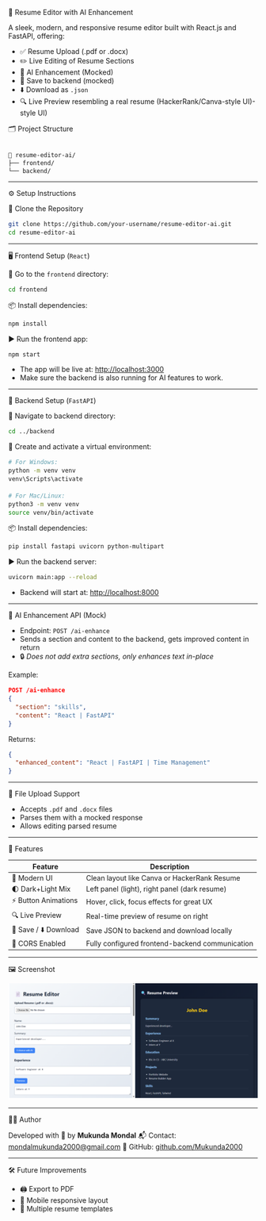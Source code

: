 
🧠 Resume Editor with AI Enhancement

A sleek, modern, and responsive resume editor built with React.js and FastAPI, offering:
- ✅ Resume Upload (.pdf or .docx)
- ✏️ Live Editing of Resume Sections
- 🚀 AI Enhancement (Mocked)
- 💾 Save to backend (mocked)
- ⬇️ Download as `.json`
- 🔍 Live Preview resembling a real resume (HackerRank/Canva-style UI)-style UI)

 🗂️ Project Structure

```

📁 resume-editor-ai/
├── frontend/     
└── backend/      

````

---

 ⚙️ Setup Instructions

 🔽 Clone the Repository

```bash
git clone https://github.com/your-username/resume-editor-ai.git
cd resume-editor-ai
````

---

 🖥️ Frontend Setup (`React`)

 📁 Go to the `frontend` directory:

```bash
cd frontend
```

 📦 Install dependencies:

```bash
npm install
```

 ▶️ Run the frontend app:

```bash
npm start
```

* The app will be live at: [http://localhost:3000](http://localhost:3000)
* Make sure the backend is also running for AI features to work.

---

 🚀 Backend Setup (`FastAPI`)

 📁 Navigate to backend directory:

```bash
cd ../backend
```

 🐍 Create and activate a virtual environment:

```bash
# For Windows:
python -m venv venv
venv\Scripts\activate

# For Mac/Linux:
python3 -m venv venv
source venv/bin/activate
```

 📦 Install dependencies:

```bash
pip install fastapi uvicorn python-multipart
```

 ▶️ Run the backend server:

```bash
uvicorn main:app --reload
```

* Backend will start at: [http://localhost:8000](http://localhost:8000)

---

 🧠 AI Enhancement API (Mock)

* Endpoint: `POST /ai-enhance`
* Sends a section and content to the backend, gets improved content in return
* 🔒 *Does not add extra sections, only enhances text in-place*

Example:

```json
POST /ai-enhance
{
  "section": "skills",
  "content": "React | FastAPI"
}
```

Returns:

```json
{
  "enhanced_content": "React | FastAPI | Time Management"
}
```

---

 📂 File Upload Support

* Accepts `.pdf` and `.docx` files
* Parses them with a mocked response
* Allows editing parsed resume

---

 🎨 Features

| Feature               | Description                                     |
| --------------------- | ----------------------------------------------- |
| 🎨 Modern UI          | Clean layout like Canva or HackerRank Resume    |
| 🌓 Dark+Light Mix     | Left panel (light), right panel (dark resume)   |
| ⚡ Button Animations   | Hover, click, focus effects for great UX        |
| 🔍 Live Preview       | Real-time preview of resume on right            |
| 💾 Save / ⬇️ Download | Save JSON to backend and download locally       |
| 🔐 CORS Enabled       | Fully configured frontend-backend communication |

---


 🖼️ Screenshot

![Resume Editor Screenshot](./frontend/src/assets/Screenshot.png)


---

 👨‍💻 Author

Developed with 💖 by **Mukunda Mondal**
📬 Contact: [mondalmukunda2000@gmail.com](mailto:mondalmukunda2000@gmail.com)
🔗 GitHub: [github.com/Mukunda2000](https://github.com/Mukunda2000)

---

 🛠️ Future Improvements

* 🖨️ Export to PDF
* 📱 Mobile responsive layout
* 🎨 Multiple resume templates
```

